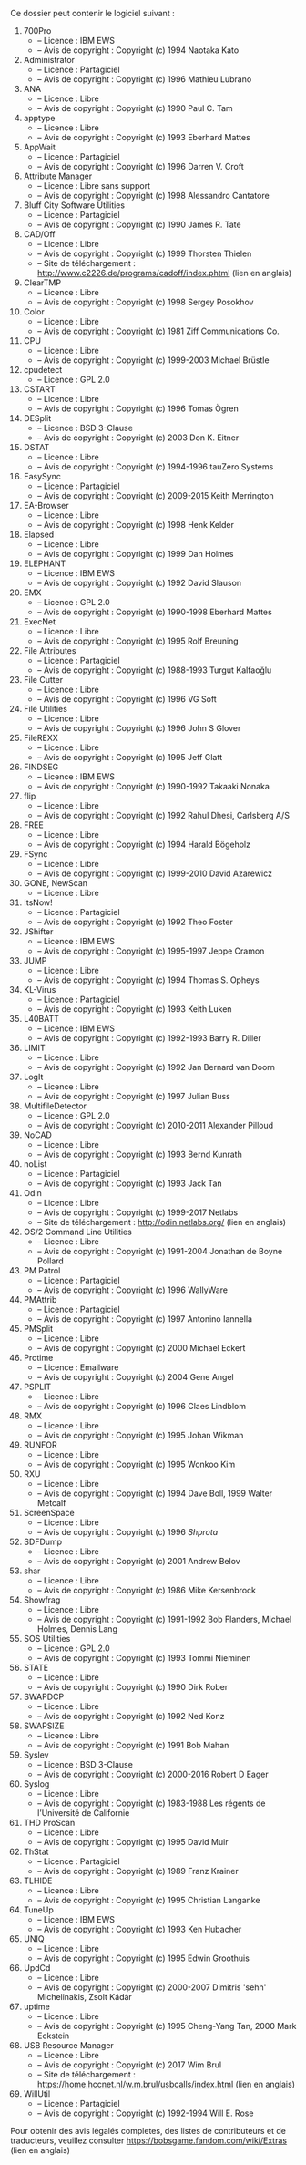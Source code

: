 ﻿Ce dossier peut contenir le logiciel suivant :

1. 700Pro
   - – Licence : IBM EWS
   - – Avis de copyright : Copyright (c) 1994 Naotaka Kato
2. Administrator
   - – Licence : Partagiciel
   - – Avis de copyright : Copyright (c) 1996 Mathieu Lubrano
3. ANA
   - – Licence : Libre
   - – Avis de copyright : Copyright (c) 1990 Paul C. Tam
4. apptype
   - – Licence : Libre
   - – Avis de copyright : Copyright (c) 1993 Eberhard Mattes
5. AppWait
   - – Licence : Partagiciel
   - – Avis de copyright : Copyright (c) 1996 Darren V. Croft
6. Attribute Manager
   - – Licence : Libre sans support
   - – Avis de copyright : Copyright (c) 1998 Alessandro Cantatore
7. Bluff City Software Utilities
   - – Licence : Partagiciel
   - – Avis de copyright : Copyright (c) 1990 James R. Tate
8. CAD/Off
   - – Licence : Libre
   - – Avis de copyright : Copyright (c) 1999 Thorsten Thielen
   - – Site de téléchargement : http://www.c2226.de/programs/cadoff/index.phtml (lien en anglais)
9. ClearTMP
   - – Licence : Libre
   - – Avis de copyright : Copyright (c) 1998 Sergey Posokhov
10. Color
    - – Licence : Libre
    - – Avis de copyright : Copyright (c) 1981 Ziff Communications Co.
11. CPU
    - – Licence : Libre
    - – Avis de copyright : Copyright (c) 1999-2003 Michael Brüstle
12. cpudetect
    - – Licence : GPL 2.0
13. CSTART
    - – Licence : Libre
    - – Avis de copyright : Copyright (c) 1996 Tomas Ögren
14. DESplit
    - – Licence : BSD 3-Clause
    - – Avis de copyright : Copyright (c) 2003 Don K. Eitner
15. DSTAT
    - – Licence : Libre
    - – Avis de copyright : Copyright (c) 1994-1996 tauZero Systems
16. EasySync
    - – Licence : Partagiciel
    - – Avis de copyright : Copyright (c) 2009-2015 Keith Merrington
17. EA-Browser
    - – Licence : Libre
    - – Avis de copyright : Copyright (c) 1998 Henk Kelder
18. Elapsed
    - – Licence : Libre
    - – Avis de copyright : Copyright (c) 1999 Dan Holmes
19. ELEPHANT
    - – Licence : IBM EWS
    - – Avis de copyright : Copyright (c) 1992 David Slauson
20. EMX
    - – Licence : GPL 2.0
    - – Avis de copyright : Copyright (c) 1990-1998 Eberhard Mattes
21. ExecNet
    - – Licence : Libre
    - – Avis de copyright : Copyright (c) 1995 Rolf Breuning
22. File Attributes
    - – Licence : Partagiciel
    - – Avis de copyright : Copyright (c) 1988-1993 Turgut Kalfaoğlu
23. File Cutter
    - – Licence : Libre
    - – Avis de copyright : Copyright (c) 1996 VG Soft
24. File Utilities
    - – Licence : Libre
    - – Avis de copyright : Copyright (c) 1996 John S Glover
25. FileREXX
    - – Licence : Libre
    - – Avis de copyright : Copyright (c) 1995 Jeff Glatt
26. FINDSEG
    - – Licence : IBM EWS
    - – Avis de copyright : Copyright (c) 1990-1992 Takaaki Nonaka
27. flip
    - – Licence : Libre
    - – Avis de copyright : Copyright (c) 1992 Rahul Dhesi, Carlsberg A/S
28. FREE
    - – Licence : Libre
    - – Avis de copyright : Copyright (c) 1994 Harald Bögeholz
29. FSync
    - – Licence : Libre
    - – Avis de copyright : Copyright (c) 1999-2010 David Azarewicz
30. GONE, NewScan
    - – Licence : Libre
31. ItsNow!
    - – Licence : Partagiciel
    - – Avis de copyright : Copyright (c) 1992 Theo Foster
32. JShifter
    - – Licence : IBM EWS
    - – Avis de copyright : Copyright (c) 1995-1997 Jeppe Cramon
33. JUMP
    - – Licence : Libre
    - – Avis de copyright : Copyright (c) 1994 Thomas S. Opheys
34. KL-Virus
    - – Licence : Partagiciel
    - – Avis de copyright : Copyright (c) 1993 Keith Luken
35. L40BATT
    - – Licence : IBM EWS
    - – Avis de copyright : Copyright (c) 1992-1993 Barry R. Diller
36. LIMIT
    - – Licence : Libre
    - – Avis de copyright : Copyright (c) 1992 Jan Bernard van Doorn
37. LogIt
    - – Licence : Libre
    - – Avis de copyright : Copyright (c) 1997 Julian Buss
38. MultifileDetector
    - – Licence : GPL 2.0
    - – Avis de copyright : Copyright (c) 2010-2011 Alexander Pilloud
39. NoCAD
    - – Licence : Libre
    - – Avis de copyright : Copyright (c) 1993 Bernd Kunrath
40. noList
    - – Licence : Partagiciel
    - – Avis de copyright : Copyright (c) 1993 Jack Tan
41. Odin
    - – Licence : Libre
    - – Avis de copyright : Copyright (c) 1999-2017 Netlabs
    - – Site de téléchargement : http://odin.netlabs.org/ (lien en anglais)
42. OS/2 Command Line Utilities
    - – Licence : Libre
    - – Avis de copyright : Copyright (c) 1991-2004 Jonathan de Boyne Pollard
43. PM Patrol
    - – Licence : Partagiciel
    - – Avis de copyright : Copyright (c) 1996 WallyWare
44. PMAttrib
    - – Licence : Partagiciel
    - – Avis de copyright : Copyright (c) 1997 Antonino Iannella
45. PMSplit
    - – Licence : Libre
    - – Avis de copyright : Copyright (c) 2000 Michael Eckert
46. Protime
    - – Licence : Emailware
    - – Avis de copyright : Copyright (c) 2004 Gene Angel
47. PSPLIT
    - – Licence : Libre
    - – Avis de copyright : Copyright (c) 1996 Claes Lindblom
48. RMX
    - – Licence : Libre
    - – Avis de copyright : Copyright (c) 1995 Johan Wikman
49. RUNFOR
    - – Licence : Libre
    - – Avis de copyright : Copyright (c) 1995 Wonkoo Kim
50. RXU
    - – Licence : Libre
    - – Avis de copyright : Copyright (c) 1994 Dave Boll, 1999 Walter Metcalf
51. ScreenSpace
    - – Licence : Libre
    - – Avis de copyright : Copyright (c) 1996 *Shprota*
52. SDFDump
    - – Licence : Libre
    - – Avis de copyright : Copyright (c) 2001 Andrew Belov
53. shar
    - – Licence : Libre
    - – Avis de copyright : Copyright (c) 1986 Mike Kersenbrock
54. Showfrag
    - – Licence : Libre
    - – Avis de copyright : Copyright (c) 1991-1992 Bob Flanders, Michael Holmes, Dennis Lang
55. SOS Utilities
    - – Licence : GPL 2.0
    - – Avis de copyright : Copyright (c) 1993 Tommi Nieminen
56. STATE
    - – Licence : Libre
    - – Avis de copyright : Copyright (c) 1990 Dirk Rober
57. SWAPDCP
    - – Licence : Libre
    - – Avis de copyright : Copyright (c) 1992 Ned Konz
58. SWAPSIZE
    - – Licence : Libre
    - – Avis de copyright : Copyright (c) 1991 Bob Mahan
59. Syslev
    - – Licence : BSD 3-Clause
    - – Avis de copyright : Copyright (c) 2000-2016 Robert D Eager
60. Syslog
    - – Licence : Libre
    - – Avis de copyright : Copyright (c) 1983-1988 Les régents de l’Université de Californie
61. THD ProScan
    - – Licence : Libre
    - – Avis de copyright : Copyright (c) 1995 David Muir
62. ThStat
    - – Licence : Partagiciel
    - – Avis de copyright : Copyright (c) 1989 Franz Krainer
63. TLHIDE
    - – Licence : Libre
    - – Avis de copyright : Copyright (c) 1995 Christian Langanke
64. TuneUp
    - – Licence : IBM EWS
    - – Avis de copyright : Copyright (c) 1993 Ken Hubacher
65. UNIQ
    - – Licence : Libre
    - – Avis de copyright : Copyright (c) 1995 Edwin Groothuis
66. UpdCd
    - – Licence : Libre
    - – Avis de copyright : Copyright (c) 2000-2007 Dimitris 'sehh' Michelinakis, Zsolt Kádár
67. uptime
    - – Licence : Libre
    - – Avis de copyright : Copyright (c) 1995 Cheng-Yang Tan, 2000 Mark Eckstein
68. USB Resource Manager
    - – Licence : Libre
    - – Avis de copyright : Copyright (c) 2017 Wim Brul
    - – Site de téléchargement : https://home.hccnet.nl/w.m.brul/usbcalls/index.html (lien en anglais)
69. WillUtil
    - – Licence : Partagiciel
    - – Avis de copyright : Copyright (c) 1992-1994 Will E. Rose

Pour obtenir des avis légalés completes, des listes de contributeurs et de traducteurs, veuillez consulter https://bobsgame.fandom.com/wiki/Extras (lien en anglais)
